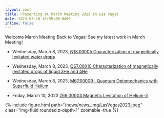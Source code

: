 ```yaml
---
layout: post
title: Presenting at March Meeting 2023 in Las Vegas
date: 2023-03-10 15:59:00-0400
inline: false
---
```

Welcome March Meeting Back to Vegas!
See my latest work in March Meeting!

- Wednesday, March 8, 2023,
  [N18.00005 Characterization of magnetically levitated water drops](https://meetings.aps.org/Meeting/MAR23/Session/N18.5)

- Wednesday, March 8, 2023,
  [Q67.00010 Characterization of magnetically levitated drops of liquid 3He and 4He](https://meetings.aps.org/Meeting/MAR23/Session/Q67.10)

- Wednesday, March 8, 2023,
  [M67.00009 : Quantum Optomechanics with Superfluid Helium](https://meetings.aps.org/Meeting/MAR23/Session/M67.9)

- Friday, March 10, 2023
  [Z66.00004 Magnetic Levitation of Helium-3](https://meetings.aps.org/Meeting/MAR23/Session/Z66.4)

<div class="row mt-6">
    <div class="col-sm mt-3 mt-md-0">
        {% include figure.html path="/news/news_img/LasVegas2023.jpeg" class="img-fluid rounded z-depth-1" zoomable=true %}
    </div>
</div>
